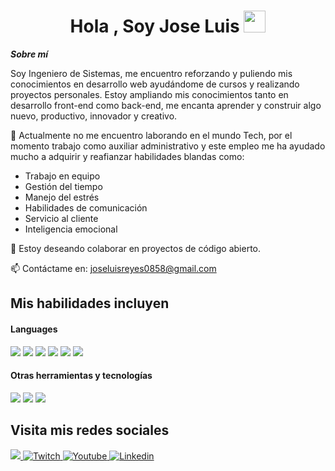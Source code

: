 <h1 align="center"><b>Hola , Soy Jose Luis </b><img src="https://media.giphy.com/media/hvRJCLFzcasrR4ia7z/giphy.gif" width="35"></h1>
<!--  -->

***Sobre mí***

Soy Ingeniero de Sistemas, me encuentro reforzando y puliendo mis conocimientos en desarrollo web ayudándome de cursos y realizando proyectos personales. Estoy ampliando mis conocimientos tanto en desarrollo front-end como back-end, me encanta aprender y construir algo nuevo, productivo, innovador y creativo.

:office: Actualmente no me encuentro laborando en el mundo Tech, por el momento trabajo como auxiliar administrativo y este empleo me ha ayudado mucho a adquirir y reafianzar habilidades blandas como:
  - Trabajo en equipo
  - Gestión del tiempo
  - Manejo del estrés
  - Habilidades de comunicación
  - Servicio al cliente
  - Inteligencia emocional

:raising_hand: Estoy deseando colaborar en proyectos de código abierto.

📫 Contáctame en: joseluisreyes0858@gmail.com

## Mis habilidades incluyen

<h4> Languages </h4>
<span> 
  <img src="https://img.shields.io/badge/HTML5-E34F26?style=for-the-badge&logo=html5&logoColor=white">
  <img src="https://img.shields.io/badge/CSS3-1572B6?style=for-the-badge&logo=css3&logoColor=white">
  <img src="https://img.shields.io/badge/JavaScript-F7DF1E?style=for-the-badge&logo=javascript&logoColor=black">
  <img src="https://img.shields.io/badge/php-%23777BB4.svg?style=for-the-badge&logo=php&logoColor=white">
  <img src="https://img.shields.io/badge/c%23-%23239120.svg?style=for-the-badge&logo=csharp&logoColor=white">
  <img src="https://img.shields.io/badge/SASS-hotpink.svg?style=for-the-badge&logo=SASS&logoColor=white">

 
</span>


<h4> Otras herramientas y tecnologías </h4>
<span>
  <img src="https://img.shields.io/badge/Git-F05032?style=for-the-badge&logo=git&logoColor=white">
  <img src="https://img.shields.io/badge/MySQL-00000F?style=for-the-badge&logo=mysql&logoColor=white">
  <img src="https://img.shields.io/badge/postgres-%23316192.svg?style=for-the-badge&logo=postgresql&logoColor=white">



</span>

## Visita mis redes sociales

<a href= "https://www.instagram.com/josereyees__/?hl=es">
    <img src="https://img.shields.io/badge/Instagram-%23E4405F.svg?style=for-the-badge&logo=Instagram&logoColor=white">
</a>
<a href="https://www.twitch.tv/josereyees__" >
  <img src="https://img.shields.io/badge/Twitch-9347FF?style=for-the-badge&logo=twitch&logoColor=white" alt="Twitch">
</a>
<a href="https://www.youtube.com/@josereyees__">
  <img src="https://img.shields.io/badge/YouTube-%23FF0000.svg?style=for-the-badge&logo=YouTube&logoColor=white" alt="Youtube">
</a>
<a href="https://www.linkedin.com/in/josereyes011/">
  <img src="https://img.shields.io/badge/linkedin-%230077B5.svg?style=for-the-badge&logo=linkedin&logoColor=white" alt="Linkedin">
</a>

